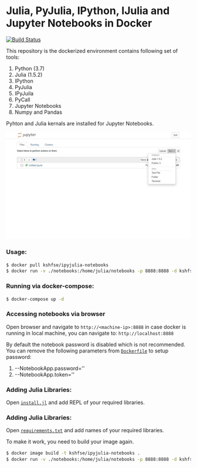 # Julia, PyJulia, IPython, IJulia and Jupyter Notebooks in Docker

[![Build Status](https://travis-ci.com/kashif-se/docker-ipyjulia-notebooks.svg?branch=main)](https://travis-ci.com/kashif-se/docker-ipyjulia-notebooks)

This repository is the dockerized environment contains following set of tools:
1. Python (3.7)
2. Julia (1.5.2)
3. IPython
4. PyJulia
5. IPyJuila
6. PyCall
7. Jupyter Notebooks
6. Numpy and Pandas

Pyhton and Julia kernals are installed for Jupyter Notebooks.

![Jupyter Notebooks](./images/screenshot.jpg)


### Usage:

```sh
$ docker pull kshfse/ipyjulia-notebooks
$ docker run -v ./notebooks:/home/julia/notebooks -p 8888:8888 -d kshfse/ipyjulia-notebooks         # starts jupyter notebooks
```
### Running via docker-compose:

```sh
$ docker-compose up -d
```
### Accessing notebooks via browser
Open browser and navigate to `http://<machine-ip>:8888` in case docker is running in local machine, you can navigate to: `http://localhost:8888`

By default the notebook password is disabled which is not recommended. You can remove the following parameters from [`Dockerfile`](Dockerfile) to setup password:
1. --NotebookApp.password=''
2. --NotebookApp.token=''

### Adding Julia Libraries:
Open [`install.jl`](install.jl) and add REPL of your required libraries. 

### Adding Julia Libraries:
Open [`requirements.txt`](requirements.txt) and add names of your required libraries. 

To make it work, you need to build your image again.
```sh
$ docker image build -t kshfse/ipyjulia-notebooks .
$ docker run -v ./notebooks:/home/julia/notebooks -p 8888:8888 -d kshfse/ipyjulia-notebooks         # starts jupyter notebooks
```

